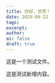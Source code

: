 ```yaml
---
title: 你好，世界！
date: 2025-09-22
tags: 
excerpt: 
author: 
ai: false
draft: true
---
```


这是一个测试文件。

这是测试新增内容。
